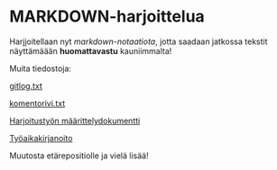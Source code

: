 # MARKDOWN-harjoittelua 

Harjjoitellaan nyt *markdown-notaatiota*, jotta saadaan jatkossa tekstit näyttämäään **huomattavastu** kauniimmalta! 

Muita tiedostoja:

[gitlog.txt](https://github.com/kallioaa/ot-harjoitustyo/blob/master/laskarit/viikko1/gitlog.txt)

[komentorivi.txt](https://github.com/kallioaa/ot-harjoitustyo/blob/master/laskarit/viikko1/komentorivi.txt)

[Harjoitustyön määrittelydokumentti](https://github.com/kallioaa/ot-harjoitustyo/blob/master/harjoitustyo/dokumentaatio/maarittelydokumentti.md)

[Työaikakirjanoito](https://github.com/kallioaa/ot-harjoitustyo/blob/master/harjoitustyo/dokumentaatio/työaikakirjanpito.md)

Muutosta etärepositiolle
ja vielä lisää!
